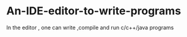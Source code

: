 # An-IDE-editor-to-write-programs
In the editor , one can write ,compile and run  c/c++/java programs

